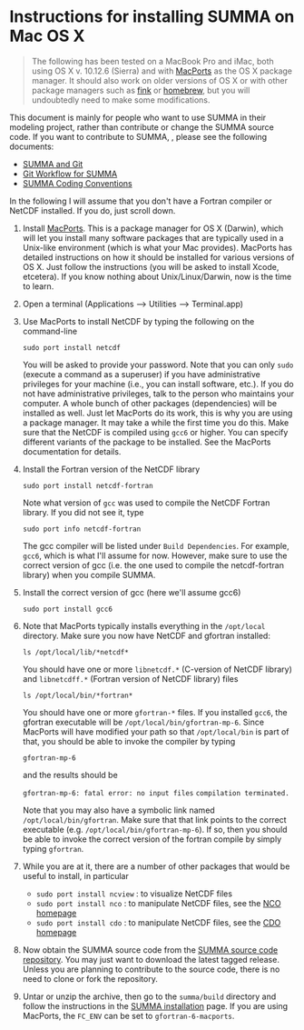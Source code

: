 # Instructions for installing SUMMA on Mac OS X

> The following has been tested on a MacBook Pro and iMac, both using OS X v. 10.12.6 (Sierra) and with [MacPorts](http://www.macports.org) as the OS X package manager. It should also work on older versions of OS X or with other package managers such as [fink](http://www.finkproject.org) or [homebrew](http://brew.sh), but you will undoubtedly need to make some modifications.

This document is mainly for people who want to use SUMMA in their modeling project, rather than contribute or change the SUMMA source code. If you want to contribute to SUMMA, , please see the following documents:

* [SUMMA and Git](../development/SUMMA_and_git.md)
* [Git Workflow for SUMMA](../development/SUMMA_git_workflow.md)
* [SUMMA Coding Conventions](../development/SUMMA_coding_conventions.md)


In the following I will assume that you don't have a Fortran compiler or NetCDF installed. If you do, just scroll down.

 1. Install [MacPorts](http://www.macports.org). This is a package manager for OS X (Darwin), which will let you install many software packages that are typically used in a Unix-like environment (which is what your Mac provides). MacPorts has detailed instructions on how it should be installed for various versions of OS X. Just follow the instructions (you will be asked to install Xcode, etcetera). If you know nothing about Unix/Linux/Darwin, now is the time to learn.

 1. Open a terminal (Applications --> Utilities --> Terminal.app)

 1. Use MacPorts to install NetCDF by typing the following on the command-line

    `sudo port install netcdf`

    You will be asked to provide your password. Note that you can only `sudo` (execute a command as a superuser) if you have administrative privileges for your machine (i.e., you can install software, etc.). If you do not have administrative privileges, talk to the person who maintains your computer. A whole bunch of other packages (dependencies) will be installed as well. Just let MacPorts do its work, this is why you are using a package manager. It may take a while the first time you do this. Make sure that the NetCDF is compiled using `gcc6` or higher. You can specify different variants of the package to be installed. See the MacPorts documentation for details.

 1. Install the Fortran version of the NetCDF library

    `sudo port install netcdf-fortran`

    Note what version of `gcc` was used to compile the NetCDF Fortran library. If you did not see it, type

    `sudo port info netcdf-fortran`

    The gcc compiler will be listed under `Build Dependencies`. For example, `gcc6`, which is what I'll assume for now. However, make sure to use the correct version of gcc (i.e. the one used to compile the netcdf-fortran library) when you compile SUMMA.

 1. Install the correct version of gcc (here we'll assume gcc6)

    `sudo port install gcc6`

 1. Note that MacPorts typically installs everything in the `/opt/local` directory. Make sure you now have NetCDF and gfortran installed:

    `ls /opt/local/lib/*netcdf*`

    You should have one or more `libnetcdf.*` (C-version of NetCDF library) and `libnetcdff.*` (Fortran version of NetCDF library) files

    `ls /opt/local/bin/*fortran*`

    You should have one or more `gfortran-*` files. If you installed `gcc6`, the gfortran executable will be `/opt/local/bin/gfortran-mp-6`. Since MacPorts will have modified your path so that `/opt/local/bin` is part of that, you should be able to invoke the compiler by typing

    `gfortran-mp-6`

    and the results should be

    `gfortran-mp-6: fatal error: no input files`
    `compilation terminated.`

    Note that you may also have a symbolic link named `/opt/local/bin/gfortran`. Make sure that that link points to the correct executable (e.g. `/opt/local/bin/gfortran-mp-6`). If so, then you should be able to invoke the correct version of the fortran compile by simply typing `gfortran`.

 1. While you are at it, there are a number of other packages that would be useful to install, in particular

    * `sudo port install ncview` : to visualize NetCDF files
    * `sudo port install nco`    : to manipulate NetCDF files, see the [NCO homepage](http://nco.sourceforge.net)
    * `sudo port install cdo`    : to manipulate NetCDF files, see the [CDO homepage](https://code.mpimet.mpg.de/projects/cdo/)

 1. Now obtain the SUMMA source code from the [SUMMA source code repository](https://github.com/NCAR/summa). You may just want to download the latest tagged release. Unless you are planning to contribute to the source code, there is no need to clone or fork the repository.

 1. Untar or unzip the archive, then go to the `summa/build` directory and follow the instructions in the [SUMMA installation](SUMMA_installation.md) page. If you are using MacPorts, the `FC_ENV` can be set to `gfortran-6-macports`.

